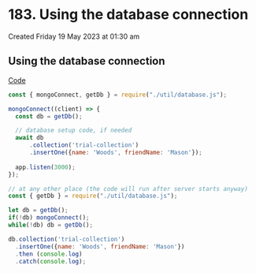 # 183. Using the database connection
Created Friday 19 May 2023 at 01:30 am

## Using the database connection
[Code](https://github.com/exemplar-codes/online-shop-with-nosql-mongodb/commit/f9e55013b1b4b11597552fff9e5848b17a958702)
```js
const { mongoConnect, getDb } = require("./util/database.js");

mongoConnect((client) => {
  const db = getDb();

  // database setup code, if needed
  await db
	  .collection('trial-collection')
	  .insertOne({name: 'Woods', friendName: 'Mason'});
	  
  app.listen(3000);
});

```
```js
// at any other place (the code will run after server starts anyway)
const { getDb } = require("./util/database.js");

let db = getDb();
if(!db) mongoConnect();
while(!db) db = getDb();

db.collection('trial-collection')
  .insertOne({name: 'Woods', friendName: 'Mason'})
  .then (console.log)
  .catch(console.log);
```